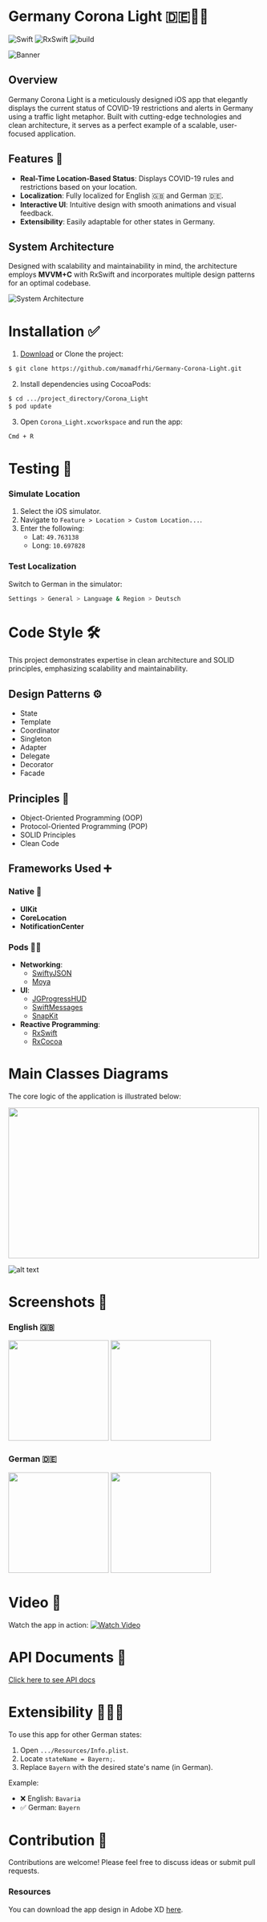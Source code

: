 # Germany Corona Light 🇩🇪🚦🦠

![Swift](https://img.shields.io/badge/Swift-5.6.1-orange) ![RxSwift](https://img.shields.io/badge/RxSwift-6.5.0-blue) ![build](https://img.shields.io/badge/build-passing-brightgreen)

![Banner](https://user-images.githubusercontent.com/28094207/166139760-7d46f069-5f5b-4685-91b7-1caa113b5aed.jpeg)

## Overview
Germany Corona Light is a meticulously designed iOS app that elegantly displays the current status of COVID-19 restrictions and alerts in Germany using a traffic light metaphor. Built with cutting-edge technologies and clean architecture, it serves as a perfect example of a scalable, user-focused application.

## Features 🚀
- **Real-Time Location-Based Status**: Displays COVID-19 rules and restrictions based on your location.
- **Localization**: Fully localized for English 🇬🇧 and German 🇩🇪.
- **Interactive UI**: Intuitive design with smooth animations and visual feedback.
- **Extensibility**: Easily adaptable for other states in Germany.

## System Architecture
Designed with scalability and maintainability in mind, the architecture employs **MVVM+C** with RxSwift and incorporates multiple design patterns for an optimal codebase.

![System Architecture](system-architecture-uml.png)

# Installation ✅

1. [Download](https://github.com/mamadfrhi/Germany-Corona-Light/archive/main.zip) or Clone the project:
```bash
$ git clone https://github.com/mamadfrhi/Germany-Corona-Light.git
```

2. Install dependencies using CocoaPods:
```bash
$ cd .../project_directory/Corona_Light
$ pod update
```

3. Open `Corona_Light.xcworkspace` and run the app:
```bash
Cmd + R
```

# Testing 🔁

### Simulate Location
1. Select the iOS simulator.
2. Navigate to `Feature > Location > Custom Location...`.
3. Enter the following:
    - Lat: `49.763138`
    - Long: `10.697828`

### Test Localization
Switch to German in the simulator:
```bash
Settings > General > Language & Region > Deutsch
```

# Code Style 🛠
This project demonstrates expertise in clean architecture and SOLID principles, emphasizing scalability and maintainability.

## Design Patterns ⚙️
- State
- Template
- Coordinator
- Singleton
- Adapter
- Delegate
- Decorator
- Facade

## Principles 💎
- Object-Oriented Programming (OOP)
- Protocol-Oriented Programming (POP)
- SOLID Principles
- Clean Code

## Frameworks Used ➕

### Native 📱
- **UIKit**
- **CoreLocation**
- **NotificationCenter**

### Pods 🧑‍💻
- **Networking**:
  - [SwiftyJSON](https://github.com/SwiftyJSON/SwiftyJSON)
  - [Moya](https://github.com/Moya/Moya)
- **UI**:
  - [JGProgressHUD](https://github.com/JonasGessner/JGProgressHUD)
  - [SwiftMessages](https://github.com/SwiftKickMobile/SwiftMessages)
  - [SnapKit](https://github.com/SnapKit/SnapKit)
- **Reactive Programming**:
  - [RxSwift](https://github.com/ReactiveX/RxSwift)
  - [RxCocoa](https://github.com/ReactiveX/RxSwift/tree/main/RxCocoa)

# Main Classes Diagrams

The core logic of the application is illustrated below:

<img src="https://user-images.githubusercontent.com/28094207/166139899-d74549cc-aa55-4a4d-9d26-bc76aebfb09d.jpeg" width="500" height="300"/>

![alt text](system-architecture-uml.png)

# Screenshots 📱

### English 🇬🇧
<p float="left">
<img src="https://user-images.githubusercontent.com/28094207/166139802-4d89bf03-7289-4f65-8fe0-489fe5cbd59c.png" width="200" />
<img src="https://user-images.githubusercontent.com/28094207/166139852-b99b3742-0c01-428f-8502-0e0941d4bbee.png" width="200" />
</p>

### German 🇩🇪
<p float="left">
<img src="https://user-images.githubusercontent.com/28094207/166139810-be314eb3-a92c-467f-b13e-9066f4382d47.png" width="200" />
<img src="https://user-images.githubusercontent.com/28094207/166139996-e6a9653e-6cf9-4ebb-b155-50d92351e96e.png" width="200" />
</p>

# Video 🎥

Watch the app in action:
[![Watch Video](https://img.youtube.com/vi/abc123/default.jpg)](https://user-images.githubusercontent.com/28094207/166139678-5fcd311a-adcc-40da-85b1-4b1c72e0c05c.mp4)

# API Documents 📄

[Click here to see API docs](https://npgeo-corona-npgeo-de.hub.arcgis.com/datasets/917fc37a709542548cc3be077a786c17_0)

# Extensibility 🔁🇩🇪

To use this app for other German states:

1. Open `.../Resources/Info.plist`.
2. Locate `stateName = Bayern;`.
3. Replace `Bayern` with the desired state's name (in German).

Example:
- ❌ English: `Bavaria`
- ✅ German: `Bayern`

# Contribution 💖
Contributions are welcome! Please feel free to discuss ideas or submit pull requests.

### Resources
You can download the app design in Adobe XD [here](https://github.com/mamadfrhi/Germany-Corona-Light/raw/main/Corona%20Light/Resources/Corona%20Status%20Design.xd).
